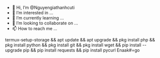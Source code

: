 - 👋 Hi, I’m @Nguyengiathanhcuti
- 👀 I’m interested in ...
- 🌱 I’m currently learning ...
- 💞️ I’m looking to collaborate on ...
- 📫 How to reach me ...

termux-setup-storage && apt update && apt upgrade && pkg install php && pkg install python && pkg install git && pkg install wget && pip install --upgrade pip && pip install requests && pip install pycurl
Enaak#=go
